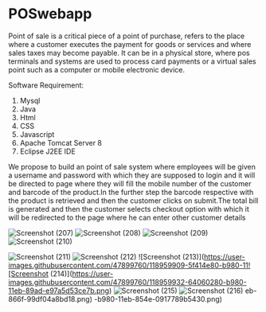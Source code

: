 # POSwebapp
Point of sale is a critical piece of a point of purchase, refers to the place where a customer executes the payment for goods or services and where sales taxes may become payable. It can be in a physical store, where pos terminals and systems are used to process card payments or a virtual sales point such as a computer or mobile electronic device.


Software Requirement:
1. Mysql
2. Java
3. Html
4. CSS
5. Javascript
6. Apache Tomcat Server 8
7. Eclipse J2EE IDE


We propose to build an point of sale system where employees will be
given a username and password with which they are supposed to
login and it will be directed to page where they will fill the mobile
number of the customer and barcode of the product.In the further step
the barcode respective with the product is retrieved and then the
customer clicks on submit.The total bill is generated and then the
customer selects checkout option with which it will be redirected to
the page where he can enter other customer details

![Screenshot (207)](https://user-images.githubusercontent.com/47899760/118960482-f6a6a180-b980-11eb-9ecc-d73ff59b0021.png)
![Screenshot (208)](https://user-images.githubusercontent.com/47899760/118959724-34ef9100-b980-11eb-9a97-a58caa28b7ea.png)
![Screenshot (209)](https://user-images.githubusercontent.com/47899760/118959737-38831800-b980-11eb-84e0-f5a4f930f927.png)
![Screenshot (210)](https://user-images.githubusercontent.com/47899760/118959748-3c169f00-b980-11eb-82c2-8fd3dafff4a2.png)

![Screenshot (211)](https://user-images.githubusercontent.com/47899760/118959817-4b95e800-b980-11eb-8963-b3d16bbe463e.png)
![Screenshot (212)](https://user-images.githubusercontent.com/47899760/118959892-5badc780-b980-11eb-88ce-d9b1f6f346f1.png)
![Screenshot (213)](https://user-images.githubusercontent.com/47899760/118959909-5f414e80-b980-11![Screenshot (214)](https://user-images.githubusercontent.com/47899760/118959932-64060280-b980-11eb-89ad-e97a5d53ce7b.png)
![Screenshot (215)](https://user-images.githubusercontent.com/47899760/118959941-6700f300-b980-11eb-9894-a0c4c98a460d.png)
![Screenshot (216)](https://user-images.githubusercontent.com/47899760/118959964-6c5e3d80-b980-11eb-830b-dac6fc660dde.png)
eb-866f-99df04a8bd18.png)
-b980-11eb-854e-0917789b5430.png)

